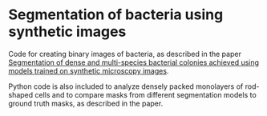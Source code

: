 # Segmentation of bacteria using synthetic images
Code for creating binary images of bacteria, as described in the paper [Segmentation of dense and multi-species bacterial colonies achieved using models trained on synthetic microscopy images](https://doi.org/10.48550/arXiv.2405.12407).

Python code is also included to analyze densely packed monolayers of rod-shaped cells and to compare masks from different segmentation models to ground truth masks, as described in the paper.
